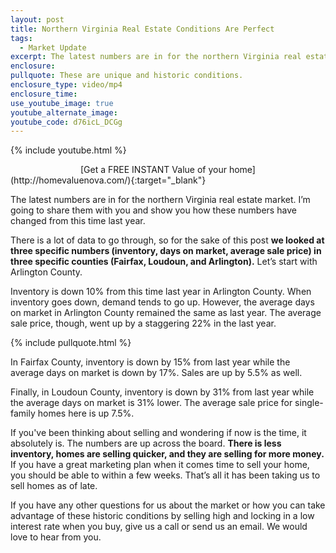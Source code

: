```yaml
---
layout: post
title: Northern Virginia Real Estate Conditions Are Perfect
tags:
  - Market Update
excerpt: The latest numbers are in for the northern Virginia real estate market. I’m going to share them with you and show you how these numbers have changed from this time last year.
enclosure:
pullquote: These are unique and historic conditions.
enclosure_type: video/mp4
enclosure_time:
use_youtube_image: true
youtube_alternate_image:
youtube_code: d76icL_DCGg
---
```



{% include youtube.html %}

<center>[Get a FREE INSTANT Value of your home]</center>(http://homevaluenova.com/){:target="_blank"}

The latest numbers are in for the northern Virginia real estate market. I’m going to share them with you and show you how these numbers have changed from this time last year.

There is a lot of data to go through, so for the sake of this post **we looked at three specific numbers (inventory, days on market, average sale price) in three specific counties (Fairfax, Loudoun, and Arlington).** Let’s start with Arlington County.

Inventory is down 10% from this time last year in Arlington County. When inventory goes down, demand tends to go up. However, the average days on market in Arlington County remained the same as last year. The average sale price, though, went up by a staggering 22% in the last year.

{% include pullquote.html %}

In Fairfax County, inventory is down by 15% from last year while the average days on market is down by 17%. Sales are up by 5.5% as well.

Finally, in Loudoun County, inventory is down by 31% from last year while the average days on market is 31% lower. The average sale price for single-family homes here is up 7.5%.

If you've been thinking about selling and wondering if now is the time, it absolutely is. The numbers are up across the board. **There is less inventory, homes are selling quicker, and they are selling for more money.** If you have a great marketing plan when it comes time to sell your home, you should be able to within a few weeks. That’s all it has been taking us to sell homes as of late.

If you have any other questions for us about the market or how you can take advantage of these historic conditions by selling high and locking in a low interest rate when you buy, give us a call or send us an email. We would love to hear from you.